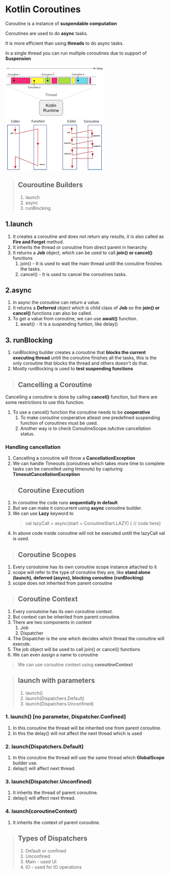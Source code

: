# **Kotlin Coroutines**

Coroutine is a instance of **suspendable computation**

Coroutines are used to do **async** tasks.

It is more efficient than using **threads** to do async tasks.

In a single thread you can run multiple coroutines due to support of **Suspension**

![coroutine1](./coroutine1.png)
![coroutine2](./coroutine2.png)

>## **Couroutine Builders**
>
>1. launch
>2. async
>3. runBlocking

## **1.launch**

1. It creates a coroutine and does not return any results, it is also called as **Fire and Forget** method.
2. It inherits the thread or coroutine from direct parent in hierarchy
3. It returns a **Job** object, which can be used to call **join() or cancel()** functions
   1. join() - It is used to wait the main thread untill the coroutine finishes the tasks.
   2. cancel() - It is used to cancel the coroutines tasks.

## **2.async**

1. In async the coroutine can return a value.
2. It returns a **Deferred** object which is child class of **Job** so the **join() or cancel()** functions can also be called.
3. To get a value from coroutine, we can use **await()** function.
   1. await() - It is a suspending funtion, like delay() 

## **3. runBlocking**

1. runBlocking builder creates a coroutine that **blocks the current executing thread** untill the coroutine finishes all the tasks, this is the only coroutine that blocks the thread and others doesn't do that.
2. Mostly runBlocking is used to **test suspending functions**


> ## **Cancelling a Coroutine**

Cancelling a coroutine is done by calling **cancel()** function, but there are some restrictions to use this function.

1. To use a cancel() function the coroutine needs to be **cooperative**
    1. To make coroutine cooperative atleast one predefined suspending function of coroutines must be used.
    2. Another way is to check CoroutineScope.isActive cancellation status.

### **Handling cancellation**

1. Cancelling a coroutine will throw a **CancellationException**
2. We can handle Timeouts (coroutines which takes more time to complete tasks can be cancelled using timeouts) by capturing **TimeoutCancellationException** 

> ## **Coroutine Execution**

1. In coroutine the code runs **sequentially in default**
2. But we can make it concurrent using **async** coroutine builder.
3. We can use **Lazy** keyword to 
    > val lazyCall = async(start = CoroutineStart.LAZY) { // code here}
4. In above code inside coroutine will not be executed untill the lazyCall val is used.


> ## **Coroutine Scopes**

1. Every coroutoine has its own coroutine scope instance attached to it
2. scope will refer to the type of coroutine they are, like **stand alone (launch), deferred (async), blocking coroutine (runBlocking)**
3. scope does not inherited from parent coroutine



> ## **Coroutine Context**

1. Every coroutoine has its own coroutine context.
2. But context can be inherited from parent coroutine.
3. There are two components in context
   1. Job
   2. Dispatcher
4. The Dispatcher is the one which decides which thread the coroutine will execute.
5. The job object will be used to call join() or cancel() functions
6. We can even assign a name to coroutine

> We can use coroutine context using **coroutineContext**

> ## **launch with parameters**
>
> 1. launch()
> 2. launch(Dispatchers.Default)
> 3. launch(Dispatchers.Unconfined)

### 1. launch() [no parameter, Dispatcher.Confined]
1. In this coroutine the thread will be inherited one from parent coroutine.
2. In this the delay() will not affect the next thread which is used
   
### 2. launch(Dispatchers.Default)
1. In this coroutine the thread will use the same thread which **GlobalScope** builder use.
2. delay() will affect next thread.

### 3. launch(Dispatcher.Unconfined)
1. It inherits the thread of parent coroutine.
2. delay() will affect next thread.

### 4. launch(coroutineContext)
1. It inherits the context of parent coroutine.

> ## **Types of Dispatchers**
> 
> 1. Default or confined
> 2. Unconfined 
> 3. Main - used UI
> 4. IO - used for IO operations



